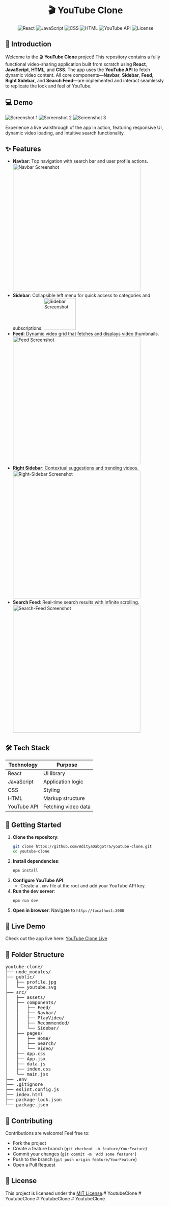 <!-- prettier-ignore-start -->
<h1 align="center">🎬 YouTube Clone</h1>
<!-- prettier-ignore-end -->

<p align="center">
  <img src="https://img.shields.io/badge/React-v18.2.0-blue?logo=react&logoColor=white" alt="React"/>
  <img src="https://img.shields.io/badge/JavaScript-ES6-yellow?logo=javascript&logoColor=black" alt="JavaScript"/>
  <img src="https://img.shields.io/badge/CSS-Styling-blue?logo=css3&logoColor=white" alt="CSS"/>
  <img src="https://img.shields.io/badge/HTML-5-orange?logo=html5&logoColor=white" alt="HTML"/>
  <img src="https://img.shields.io/badge/API-YouTube-red?logo=youtube&logoColor=white" alt="YouTube API"/>
  <img src="https://img.shields.io/badge/License-MIT-green" alt="License"/>
</p>

## 📖 Introduction

Welcome to the 🎬 **YouTube Clone** project! This repository contains a fully functional video-sharing application built from scratch using **React**, **JavaScript**, **HTML**, and **CSS**. The app uses the **YouTube API** to fetch dynamic video content. All core components—**Navbar**, **Sidebar**, **Feed**, **Right Sidebar**, and **Search Feed**—are implemented and interact seamlessly to replicate the look and feel of YouTube.

## 💻 Demo

<p>
    <img src="/src/assets/screenshot1.png" alt="Screenshot 1" />
    <img src="/src/assets/screenshot2.png" alt="Screenshot 2" />
    <img src="/src/assets/screenshot3.png" alt="Screenshot 3" />
</p>

Experience a live walkthrough of the app in action, featuring responsive UI, dynamic video loading, and intuitive search functionality.

## ✨ Features

- **Navbar**: Top navigation with search bar and user profile actions.
  <img src="src/assets/navbar.png" width="400" alt="Navbar Screenshot"/>
- **Sidebar**: Collapsible left menu for quick access to categories and subscriptions.
  <img src="src/assets/sidebar.png" width="100" alt="Sidebar Screenshot"/>
- **Feed**: Dynamic video grid that fetches and displays video thumbnails.
  <img src="src/assets/feed.png" width="400" alt="Feed Screenshot"/>
- **Right Sidebar**: Contextual suggestions and trending videos.
  <img src="src/assets/right-sidebar.png" width="400" alt="Right-Sidebar Screenshot"/>
- **Search Feed**: Real-time search results with infinite scrolling.
  <img src="src/assets/search-feed.png" width="400" alt="Search-Feed Screenshot"/>

## 🛠️ Tech Stack

| Technology     | Purpose                     |
|----------------|-----------------------------|
| React          | UI library                  |
| JavaScript     | Application logic           |
| CSS            | Styling                     |
| HTML           | Markup structure            |
| YouTube API    | Fetching video data         |

## 🚀 Getting Started

1. **Clone the repository**:
   ```bash
   git clone https://github.com/AdityaDabgotra/youtube-clone.git
   cd youtube-clone
   ```
2. **Install dependencies**:
   ```bash
   npm install
   ```
3. **Configure YouTube API**:
   - Create a `.env` file at the root and add your YouTube API key.
4. **Run the dev server**:
   ```bash
   npm run dev
   ```
5. **Open in browser**: Navigate to `http://localhost:3000`

## 🔗 Live Demo

Check out the app live here: [YouTube Clone Live](https://your-demo-link.netlify.app)


## 📂 Folder Structure

<pre>
youtube-clone/
├── node_modules/
├── public/
│   ├── profile.jpg
│   └── youtube.svg
├── src/
│   ├── assets/
│   ├── components/
│   │   ├── Feed/
│   │   ├── Navbar/
│   │   ├── PlayVideo/
│   │   ├── Recommended/
│   │   └── Sidebar/
│   ├── pages/
│   │   ├── Home/
│   │   ├── Search/
│   │   └── Video/
│   ├── App.css
│   ├── App.jsx
│   ├── data.js
│   ├── index.css
│   └── main.jsx
├── .env
├── .gitignore
├── eslint.config.js
├── index.html
├── package-lock.json
└── package.json
</pre>

## 🤝 Contributing

Contributions are welcome! Feel free to:

- Fork the project
- Create a feature branch (`git checkout -b feature/YourFeature`)
- Commit your changes (`git commit -m 'Add some feature'`)
- Push to the branch (`git push origin feature/YourFeature`)
- Open a Pull Request

## 📝 License

This project is licensed under the [MIT License](LICENSE).#   Y o u t u b e C l o n e 
 
 #   Y o u t u b e C l o n e 
 
 #   Y o u t u b e C l o n e 
 
 #   Y o u t u b e C l o n e 
 
 
